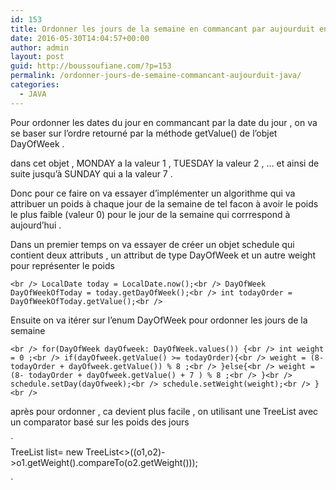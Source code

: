 ```yaml
---
id: 153
title: Ordonner les jours de la semaine en commancant par aujourduit en java
date: 2016-05-30T14:04:57+00:00
author: admin
layout: post
guid: http://boussoufiane.com/?p=153
permalink: /ordonner-jours-de-semaine-commancant-aujourduit-java/
categories:
  - JAVA
---
```

Pour ordonner les dates du jour en commancant par la date du jour , on va se baser sur l&rsquo;ordre retourné par la méthode getValue() de l&rsquo;objet DayOfWeek .
  
dans cet objet , MONDAY a la valeur 1 , TUESDAY la valeur 2 , &#8230; et ainsi de suite jusqu&rsquo;à SUNDAY qui a la valeur 7 .
  
Donc pour ce faire on va essayer d&rsquo;implémenter un algorithme qui va attribuer un poids à chaque jour de la semaine de tel facon à avoir le poids le plus faible (valeur 0) pour le jour de la semaine qui corrrespond à aujourd’hui .
  
Dans un premier temps on va essayer de créer un objet schedule qui contient deux attributs , un attribut de type DayOfWeek et un autre weight pour représenter le poids
  
`<br />
		LocalDate today = LocalDate.now();<br />
		DayOfWeek DayOfWeekOfToday = today.getDayOfWeek();<br />
		int todayOrder = DayOfWeekOfToday.getValue();<br />
` 
  
Ensuite on va itérer sur l&rsquo;enum DayOfWeek pour ordonner les jours de la semaine
  
`<br />
for(DayOfWeek dayOfweek: DayOfWeek.values()) {<br />
int weight = 0 ;<br />
if(dayOfweek.getValue() >= todayOrder){<br />
	    			weight = (8- todayOrder + dayOfweek.getValue()) % 8 ;<br />
	    		}else{<br />
	    			weight = (8- todayOrder + dayOfweek.getValue() + 7 ) % 8 ;<br />
	    		}<br />
                        schedule.setDay(dayOfweek);<br />
	    		schedule.setWeight(weight);<br />
}<br />
` 

après pour ordonner , ca devient plus facile , on utilisant une TreeList avec un comparator basé sur les poids des jours
  
`<br />
    	TreeList<Schedule> list= new TreeList<>((o1,o2)->o1.getWeight().compareTo(o2.getWeight()));    </p>
<p>`